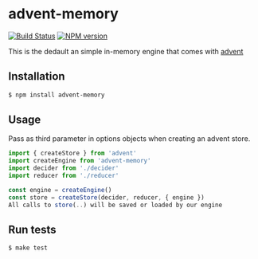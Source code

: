 # advent-memory

[![Build Status](https://travis-ci.org/cayasso/advent-memory.png?branch=master)](https://travis-ci.org/cayasso/advent-memory)
[![NPM version](https://badge.fury.io/js/advent-memory.png)](http://badge.fury.io/js/advent-memory)

This is the dedault an simple in-memory engine that comes with
[advent](https://github.com/cayasso/advent)

## Installation

```bash
$ npm install advent-memory
```

## Usage

Pass as third parameter in options objects when creating an advent store.

```js
import { createStore } from 'advent'
import createEngine from 'advent-memory'
import decider from './decider'
import reducer from './reducer'

const engine = createEngine()
const store = createStore(decider, reducer, { engine })
All calls to store(..) will be saved or loaded by our engine
```

## Run tests

```bash
$ make test
```

